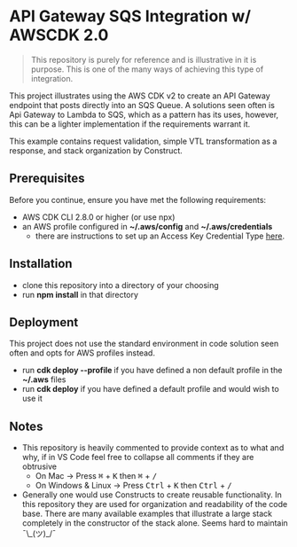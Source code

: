 # API Gateway SQS Integration w/ AWSCDK 2.0

> This repository is purely for reference and is illustrative in it is purpose. This is one of the many ways of achieving this type of integration.


This project illustrates using the AWS CDK v2 to create an API Gateway endpoint that posts directly into an SQS Queue. A solutions seen often is Api Gateway to
Lambda to SQS, which as a pattern has its uses, however, this can be a lighter implementation if the requirements warrant it.

This example contains request validation, simple VTL transformation as a response, and stack organization by Construct.

## Prerequisites

Before you continue, ensure you have met the following requirements:

* AWS CDK CLI 2.8.0 or higher (or use npx)
* an AWS profile configured in **~/.aws/config** and **~/.aws/credentials**
    * there are instructions to set up an Access Key Credential Type [here](https://cdkworkshop.com/15-prerequisites/200-account.html).

## Installation

* clone this repository into a directory of your choosing
* run **npm install** in that directory 

## Deployment

This project does not use the standard environment in code solution seen often and opts for AWS profiles instead.

* run **cdk deploy --profile <your profile name>** if you have defined a non default profile in the **~/.aws** files
* run **cdk deploy** if you have defined a default profile and would wish to use it
## Notes

* This repository is heavily commented to provide context as to what and why, if in VS Code feel free to collapse all comments if they are obtrusive
    * On Mac -> Press <kbd>&#8984;</kbd> + <kbd>K</kbd> then <kbd>&#8984;</kbd> + <kbd>/</kbd> 
    * On Windows & Linux -> Press <kbd>Ctrl</kbd> + <kbd>K</kbd> then <kbd>Ctrl</kbd> + <kbd>/</kbd> 
* Generally one would use Constructs to create reusable functionality. In this repository they are used for organization
and readability of the code base. There are many available examples that illustrate a large stack completely in the constructor of the stack alone. 
Seems hard to maintain ¯\\\_(ツ)_/¯
